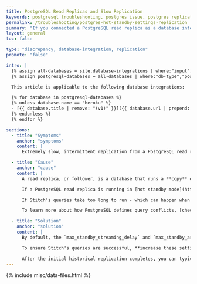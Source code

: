 ```yaml
---
title: PostgreSQL Read Replicas and Slow Replication
keywords: postgresql troubleshooting, postgres issue, postgres replication, hot_standby, standby, read replica, follower database, timeout, slow replication
permalink: /troubleshooting/postgres-hot-standby-settings-replication
summary: "If you connected a PostgreSQL read replica as a database integration and are experiencing extremely slow replication, the root cause may be the database's `standby` settings."
layout: general
toc: false

type: "discrepancy, database-integration, replication"
promote: "false"

intro: |
  {% assign all-databases = site.database-integrations | where:"input",true %}
  {% assign postgresql-databases = all-databases | where:"db-type","postgres" | sort: title %}

  This article is applicable to the following database integrations:

  {% for database in postgresql-databases %}
  {% unless database.name == "heroku" %}
  - [{{ database.title | remove: "(v1)" }}]({{ database.url | prepend: site.baseurl }})
  {% endunless %}
  {% endfor %}

sections:
  - title: "Symptoms"
    anchor: "symptoms"
    content: |
      Extremely slow, intermittent replication from a PostgreSQL read replica. It will look like data is "trickling" in.

  - title: "Cause"
    anchor: "cause"
    content: |
      A read replica, or follower, is a database that runs a **copy** of an active - or master - database.

      If a PostgreSQL read replica is running in [hot standby mode](https://www.postgresql.org/docs/9.2/static/hot-standby.html), the default values for some of its settings may prevent Stitch from successfully completing queries. These settings define the amount of time the replica is permitted to get behind the production database before canceling the conflicting queries.

      If Stitch's queries take too long to run - which can happen when tables are extraordinarily wide or when the master attempts to update the read replica - Stitch's queries will be interrupted. This results in a slow trickle of replicated data.

      To learn more about how PostgreSQL defines query conflicts, [check out the official documentation](https://www.postgresql.org/docs/9.2/static/hot-standby.html#HOT-STANDBY-CONFLICT){:target="new"}.

  - title: "Solution"
    anchor: "solution"
    content: |
      By default, the `max_standby_streaming_delay` and `max_standby_archive_delay` settings are set to 30 seconds.

      To ensure Stitch's queries are successful, **increase these settings to 8-12 hours**, especially for large historical jobs. You can also increase these values in smaller increments until you find the perfect middle ground.

      After the initial historical replication completes, you can typically decrease these settings again.
---
```

{% include misc/data-files.html %}